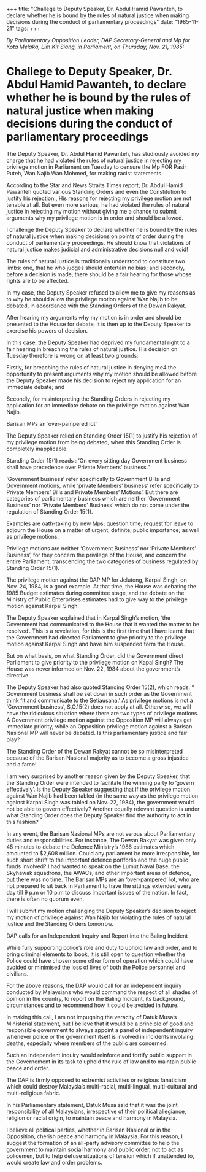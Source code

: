 +++ 
title: "Challege to Deputy Speaker, Dr. Abdul Hamid Pawanteh, to declare whether he is bound by the rules of natural justice when making decisions during the conduct of parliamentary proceedings"
date: "1985-11-21"
tags:
+++

_By Parliamentary Opposition Leader, DAP Secretary-General  and Mp for Kota Melaka, Lim Kit Siang, in Parliament, on Thursday, Nov. 21, 1985:_

# Challege to Deputy Speaker, Dr. Abdul Hamid Pawanteh, to declare whether he is bound by the rules of natural justice when making decisions during the conduct of parliamentary proceedings

The Deputy Speaker, Dr. Abdul Hamid Pawanteh, has studiously avoided my charge that he had violated the rules of natural justice in rejecting my privilege motion in Parliament on Tuesday to censure the Mp FOR Pasir Puteh, Wan Najib Wan Mohmed, for making racist statements.</u>

According to the Star and News Straits Times report, Dr. Abdul Hamid Pawanteh quoted various Standing Orders and even the Constitution to justify his rejection., His reasons for rejecting my privilege motion are not tenable at all. But even more serious, he had violated the rules of natural justice in rejecting my motion without giving me a chance to submit arguments why my privilege motion is in order and should be allowed.

I challenge the Deputy Speaker to declare whether he is bound by the rules of natural justice when making decisions on points of order during the conduct of parliamentary proceedings. He should know that violations of natural justice makes judicial and administrative decisions null and void! 

The rules of natural justice is traditionally understood to constitute two limbs: one, that he who judges should entertain no bias; and secondly, before a decision is made, there should be a fair hearing for those whose rights are to be affected.

In my case, the Deputy Speaker refused to allow me to give my reasons as to why he should allow the privilege motion against Wan Najib to be debated, in accordance with the Standing Orders of the Dewan Rakyat.

After hearing my arguments why my motion is in order and should be presented to the House for debate, it is then up to the Deputy Speaker to exercise his powers of decision.

In this case, the Deputy Speaker had deprived my fundamental right to a fair hearing in breaching the rules of natural justice. His decision on Tuesday therefore is wrong on at least two grounds:

Firstly, for breaching the rules of natural justice in denying me4 the opportunity to present arguments why my motion should be allowed before the Deputy Speaker made his decision to reject my application for an immediate debate; and

Secondly, for misinterpreting the Standing Orders in rejecting my application for an immediate debate on the privilege motion against Wan Najib.

Barisan MPs an ‘over-pampered lot’

The Deputy Speaker relied on Standing Order 15(1) to justify his rejection of my privilege motion from being debated, when this Standing Order is completely inapplicable.

Standing Order 15(1) reads : ‘On every sitting day Government business shall have precedence over Private Members’ business.”

‘Government business’ refer specifically to Government Bills and Government motions, while ‘private Members’ business’ refer specifically to Private Members’ Bills and Private Members’ Motions’. But there are categories of parliamentary business which are neither ‘Government Business’ nor ‘Private Members’ Business’ which do not come under the regulation of Standing Order 15(1).

Examples are oath-taking by new Mps; question time; request for leave to adjourn the House on a matter of urgent, definite, public importance; as well as privilege motions.

Privilege motions are neither ‘Government Business’ nor ‘Private Members’ Business’, for they concern the privilege of the House, and concern the entire Parliament, transcending the two categories of business regulated by Standing Order 15(1).

The privilege motion against the DAP MP for Jelutong, Karpal Singh, on Nov. 24, 1984, is a good example. At that time, the House was debating the 1985 Budget estimates during committee stage, and the debate on the Ministry of Public Enterprises estimates had to give way to the privilege motion against Karpal Singh.

The Deputy Speaker explained that in Karpal Singh’s motion, ‘the Government had communicated to the House that it wanted the matter to be resolved’. This is a revelation, for this is the first time that I have learnt that the Government had directed Parliament to give priority to the privilege motion against Karpal Singh and have him suspended form the House.

But on what basis, on what Standing Order, did the Government direct Parliament to give priority to the privilege motion on Kapal Singh? The House was never informed on Nov. 22, 1984 about the government’s directive.

The Deputy Speaker had also quoted Standing Order 15(2), which reads: “ Government business shall be set down in such order as the Government think fit and communicate to the Setiausaha.’ As privilege motions is not a ‘Government business’, S,O.15(2) does not apply at all. Otherwise, we will have the ridiculous situation where there are two types of privilege motions. A Government privilege motion against the Opposition MP will always get immediate priority, while an Opposition privilege motion against a Barisan Nasional MP will never be debated. Is this parliamentary justice and fair play?

The Standing Order of the Dewan Rakyat cannot be so misinterpreted because of the Barisan Nasional majority as to become a gross injustice and a farce!

I am very surprised by another reason given by the Deputy Speaker, that the Standing Order were intended to facilitate the winning party to ‘govern effectively’. Is the Deputy Speaker suggesting that if the privilege motion against Wan Najib had been tabled (in the same way as the privilege motion against Karpal Singh was tabled on Nov. 22, 1984), the government would not be able to govern effectively? Another equally relevant question is under what Standing Order does the Deputy Speaker find the authority to act in this fashion?

In any event, the Barisan Nasional MPs are not serous about Parliamentary duties and responsibilities. For instance, The Dewan Rakyat was given only 45 minutes to debate the Defence Ministry’s 1986 estimates which amounted to $2,608 million. Could any parliament be more irresponsible, for such short shrift to the important defence portforlio and the huge public funds involved? I had wanted to speak on the Lumut Naval Base, the Skyhawak squadrons, the AWACs, and other important areas of defence, but there was no time. The Barisan MPs are an ‘over-pampered’ lot, who are not prepared to sit back in Parliament to have the sittings extended every day till 9 p.m or 10 p.m to discuss important issues of the nation. In fact, there is often no quorum even.

I will submit my motion challenging the Deputy Speaker’s decision to reject my motion of privilege against Wan Najib for violating the rules of natural justice and the Standing Orders tomorrow.

DAP calls for an Independent Inquiry and Report into the Baling Incident

While fully supporting police’s role and duty to uphold law and order, and to bring criminal elements to lbook, it is still open to question whether the Police could have chosen some other form of operation which could have avoided or minimised the loss of lives of both the Police personnel and civilians.

For the above reasons, the DAP would call for an independent inquiry conducted by Malaysians who would command the respect of all shades of opinion in the country, to report on the Baling Incident, its background, circumstances and to recommend how it could be avoided in future.

In making this call, I am not impugning the veracity of Datuk Musa’s Ministerial statement, but I believe that it would be a principle of good and responsible government to always appoint a panel of independent inquiry whenever police or the government itself is involved in incidents involving deaths, especially where members of the public are concerned.

Such an independent inquiry would reinforce and fortify public support in the Governement in its task to uphold the rule of law and to maintain public peace and order.

The DAP is firmly opposed to extremist activities or religious fanaticism which could destroy Malaysia’s multi-racial, multi-lingual, multi-cultural and multi-religious fabric.

In his Parliamentary statement, Datuk Musa said that it was the joint responsibility of all Malaysians, irrespective of their political allegiance, religion or racial origin, to maintain peace and harmony in Malaysia.

I believe all political parties, whether in Barisan Nasional or in the Opposition, cherish peace and harmony in Malaysia. For this reason, I suggest the formation of an all-party advisory committee to help the government to maintain social harmony and public order, not to act as policemen, but to help defuse situations of tension which if unattended to, would create law and order problems.
 
